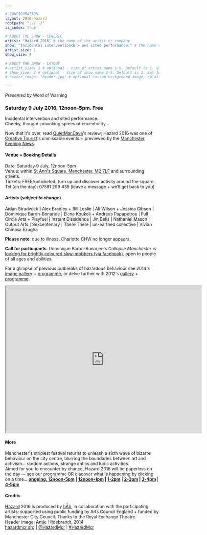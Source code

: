 ```yaml
---

# CONFIGURATION
layout: 2016-hazard
rootpath: "../../"
is_index: true

# ABOUT THE SHOW - GENERIC
artist: "Hazard 2016" # the name of the artist or company
show: "Incidental intervention<br> and sited performance." # the name of the show
artist_size: 1
show_size: 4

# ABOUT THE SHOW - LAYOUT
# artist_size: 1 # optional - size of artist name 1-5. Default is 1. Set longer names to lower values
# show_size: 2 # optional - size of show name 2-5. Default is 2. Set longer names to lower values
# header_image: "header.jpg" # optional custom background image, relative to current page

---
```

*Presented by* Word of Warning        
        
### Saturday 9 July 2016, 12noon-5pm. Free     
Incidental intervention and sited performance…<br>Cheeky, thought-provoking sprees of eccentricity…        
         
Now that it's over, read <a href="http://quietmandave.co.uk/2016/07/hazard" target="_blank">QuietManDave</a>'s review; Hazard 2016 was one of <a href="http://www.creativetourist.com/articles/festivals-and-events/manchester/event-radar-10-unmissable-things-to-do-in-manchester-this-july" target="_blank">Creative Tourist</a>'s unmissable events + previewed by the <a href="http://www.manchestereveningnews.co.uk/whats-on/arts-culture-news/human-mini-golf-manchester-hazard-11576027" target="_blank">Manchester Evening News</a>.          
         
#### Venue + Booking Details        
Date: Saturday 9 July, 12noon-5pm                
Venue: within <a href="http://www.google.com/maps/d/embed?mid=zUP9hOfLluWs.kfWwdpVK74IU" target="_blank">St Ann's Square, Manchester, M2 7LF</a> and surrounding streets.       
Tickets: FREE/unticketed, turn up and discover activity around the square.            
Tel (on the day): 07581 299 439 (leave a message + we’ll get back to you)           
                
#### Artists (*subject to change*)         
Aidan Strudwick | Alex Bradley + Bill Leslie | Ali Wilson + Jessica Gibson | Dominique Baron-Bonarjee | Elena Koukoli + Andreas Papapetrou | Full Circle Arts + Playfuel | Instant Dissidence | Jin Bells | Nathaniel Mason | Output Arts | Sexcentenary | There There | un-earthed collective | Vivian Chinasa Ezugha               
          
**Please note**: due to illness, Charlotte CHW no longer appears.
         
**Call for participants**: Dominique Baron-Bonarjee's *Collapse Manchester* is <a href="http://facebook.com/events/598733406960259" target="_blank">looking for brightly coloured slow-mobbers (via facebook)</a>, open to people of all ages and abilities.              
         
For a glimpse of previous outbreaks of hazardous behaviour see 2014's [image gallery](/galleries/2014-hazard) + [programme](/archive/2014-hazard), or delve further with 2012's [gallery](/galleries/2012-hazard) + [programme](/archive/2012-hazard).         
<iframe src="http://www.google.com/maps/d/embed?mid=zUP9hOfLluWs.kfWwdpVK74IU" width="640" height="480"></iframe>        

#### More             
Manchester's stripiest festival returns to unleash a sixth wave of bizarre behaviour on the city centre, blurring the boundaries between art and activism… random actions, strange antics and ludic activities.               
Aimed for you to encounter by chance, Hazard 2016 will be paperless on the day — see our [programme](/current/2016-hazard/programme) OR discover what is happening by clicking on a time… **[ongoing, 12noon-5pm](/current/2016-hazard/ongoing) | [12noon-1pm](/current/2016-hazard/12-1) | [1-2pm](/current/2016-hazard/1-2) | [2-3pm](/current/2016-hazard/2-3) | [3-4pm](/current/2016-hazard/3-4) | [4-5pm](/current/2016-hazard/4-5)**         
          
#### Credits        
[Hazard](/hab/hazard) 2016 is produced by [hÅb](/hab), in collaboration with the participating artists; supported using public funding by Arts Council England + funded by Manchester City Council. Thanks to the Royal Exchange Theatre.           
Header image: Antje Hildebrandt, 2014         
<a href="http://hazardmcr.org" target="_blank">hazardmcr.org</a> | <a href="http://twitter.com/HazardMcr" target="_blank">@HazardMcr</a> | <a href="http://twitter.com/hashtag/HazardMcr" target="_blank">#HazardMcr</a>
